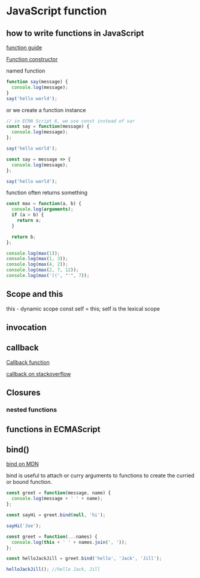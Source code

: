 # JavaScript function

## how to write functions in JavaScript

[function guide](https://developer.mozilla.org/en-US/docs/Web/JavaScript/Guide/Functions)

[Function constructor](https://developer.mozilla.org/en-US/docs/Web/JavaScript/Reference/Global_Objects/Function)

named function

```js
function say(message) {
  console.log(message);
}
say('hello world');
```

or we create a function instance

```js
// in ECMA Script 6, we use const instead of var
const say = function(message) {
  console.log(message);
};

say('hello world');
```

```js
const say = message => {
  console.log(message);
};

say('hello world');
```

function often returns something

```js
const max = function(a, b) {
  console.log(arguments);
  if (a > b) {
    return a;
  }

  return b;
};

console.log(max(1));
console.log(max(1, 3));
console.log(max(4, 2));
console.log(max(2, 7, 12));
console.log(max('((', "'", 7));
```

## Scope and this

this - dynamic scope
const self = this; self is the lexical scope

## invocation

## callback

[Callback function](https://developer.mozilla.org/en-US/docs/Glossary/Callback_function)

[callback on stackoverflow](https://stackoverflow.com/questions/824234/what-is-a-callback-function)

## Closures

### nested functions

## functions in ECMAScript

## bind()

[bind on MDN](https://developer.mozilla.org/en-US/docs/Web/JavaScript/Reference/Global_objects/Function/bind)

bind is useful to attach or curry arguments to functions to create the curried or bound function.

```js
const greet = function(message, name) {
  console.log(message + ' ' + name);
};

const sayHi = greet.bind(null, 'hi');

sayHi('Joe');
```

```js
const greet = function(...names) {
  console.log(this + ' ' + names.join(', '));
};

const helloJackJill = greet.bind('hello', 'Jack', 'Jill');

helloJackJill(); //hello Jack, Jill
```
